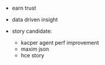 - earn trust
- data driven insight

- story candidate:
    - kacper agent perf improvement
    - maxim json
    - hce story